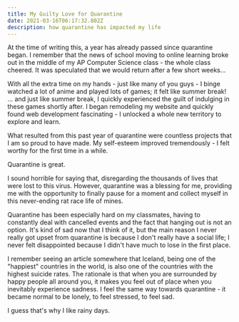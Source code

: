 ```yaml
---
title: My Guilty Love for Quarantine
date: 2021-03-16T06:17:32.802Z
description: how quarantine has impacted my life
---
```

At the time of writing this, a year has already passed since quarantine began. I remember that the news of school moving to  online learning broke out in the middle of my AP Computer Science class - the whole class cheered. It was speculated that we would return after a few short weeks...

With all the extra time on my hands - just like many of you guys - I binge watched a lot of anime and played lots of games; it felt like summer break! ... and just like summer break, I quickly experienced the guilt of indulging in these games shortly after. I began remodeling my website and quickly found web development fascinating - I unlocked a whole new territory to explore and learn.

What resulted from this past year of quarantine were countless projects that I am so proud to have made. My self-esteem improved tremendously - I felt worthy for the first time in a while. 

Quarantine is great.

I sound horrible for saying that, disregarding the thousands of lives that were lost to this virus. However, quarantine was a blessing for me, providing me with the opportunity to finally pause for a moment and collect myself in this never-ending rat race life of mines.

Quarantine has been especially hard on my classmates, having to constantly deal with cancelled events and the fact that hanging out is not an option. It's kind of sad now that I think of it, but the main reason I never really got upset from quarantine is because I don't really have a social life; I never felt disappointed because I didn't have much to lose in the first place. 

I remember seeing an article somewhere that Iceland, being one of the "happiest" countries in the world, is also one of the countries with the highest suicide rates. The rationale is that when you are surrounded by happy people all around you, it makes you feel out of place when you inevitably experience sadness. I feel the same way towards quarantine - it became normal to be lonely, to feel stressed, to feel sad. 

I guess that's why I like rainy days.



